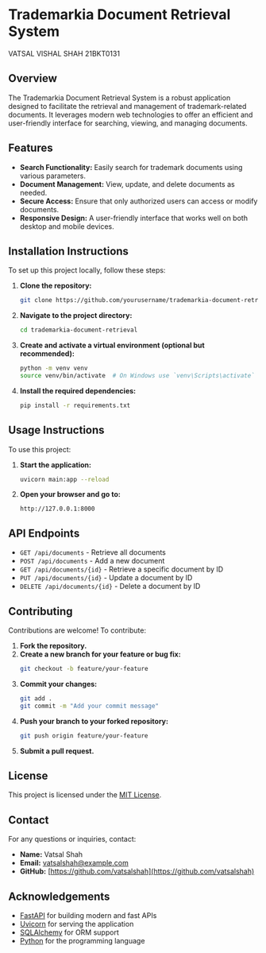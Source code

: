 # Trademarkia Document Retrieval System
VATSAL VISHAL SHAH 21BKT0131

## Overview
The Trademarkia Document Retrieval System is a robust application designed to facilitate the retrieval and management of trademark-related documents. It leverages modern web technologies to offer an efficient and user-friendly interface for searching, viewing, and managing documents.

## Features
- **Search Functionality:** Easily search for trademark documents using various parameters.
- **Document Management:** View, update, and delete documents as needed.
- **Secure Access:** Ensure that only authorized users can access or modify documents.
- **Responsive Design:** A user-friendly interface that works well on both desktop and mobile devices.

## Installation Instructions
To set up this project locally, follow these steps:

1. **Clone the repository:**
    ```bash
    git clone https://github.com/yourusername/trademarkia-document-retrieval.git
    ```
2. **Navigate to the project directory:**
    ```bash
    cd trademarkia-document-retrieval
    ```
3. **Create and activate a virtual environment (optional but recommended):**
    ```bash
    python -m venv venv
    source venv/bin/activate  # On Windows use `venv\Scripts\activate`
    ```
4. **Install the required dependencies:**
    ```bash
    pip install -r requirements.txt
    ```

## Usage Instructions
To use this project:

1. **Start the application:**
    ```bash
    uvicorn main:app --reload
    ```
2. **Open your browser and go to:**
    ```
    http://127.0.0.1:8000
    ```

## API Endpoints
- `GET /api/documents` - Retrieve all documents
- `POST /api/documents` - Add a new document
- `GET /api/documents/{id}` - Retrieve a specific document by ID
- `PUT /api/documents/{id}` - Update a document by ID
- `DELETE /api/documents/{id}` - Delete a document by ID

## Contributing
Contributions are welcome! To contribute:

1. **Fork the repository.**
2. **Create a new branch for your feature or bug fix:**
    ```bash
    git checkout -b feature/your-feature
    ```
3. **Commit your changes:**
    ```bash
    git add .
    git commit -m "Add your commit message"
    ```
4. **Push your branch to your forked repository:**
    ```bash
    git push origin feature/your-feature
    ```
5. **Submit a pull request.**

## License
This project is licensed under the [MIT License](LICENSE).

## Contact
For any questions or inquiries, contact:

- **Name:** Vatsal Shah
- **Email:** vatsalshah@example.com
- **GitHub:** [https://github.com/vatsalshah](https://github.com/vatsalshah)

## Acknowledgements
- [FastAPI](https://fastapi.tiangolo.com) for building modern and fast APIs
- [Uvicorn](https://www.uvicorn.org) for serving the application
- [SQLAlchemy](https://www.sqlalchemy.org) for ORM support
- [Python](https://www.python.org) for the programming language

